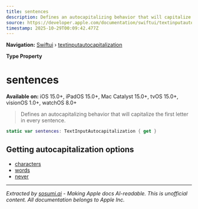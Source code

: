 ```yaml
---
title: sentences
description: Defines an autocapitalizing behavior that will capitalize the first letter in every sentence.
source: https://developer.apple.com/documentation/swiftui/textinputautocapitalization/sentences
timestamp: 2025-10-29T00:09:42.477Z
---
```


**Navigation:** [Swiftui](/documentation/swiftui) › [textinputautocapitalization](/documentation/swiftui/textinputautocapitalization)

**Type Property**

# sentences

**Available on:** iOS 15.0+, iPadOS 15.0+, Mac Catalyst 15.0+, tvOS 15.0+, visionOS 1.0+, watchOS 8.0+

> Defines an autocapitalizing behavior that will capitalize the first letter in every sentence.

```swift
static var sentences: TextInputAutocapitalization { get }
```

## Getting autocapitalization options

- [characters](/documentation/swiftui/textinputautocapitalization/characters)
- [words](/documentation/swiftui/textinputautocapitalization/words)
- [never](/documentation/swiftui/textinputautocapitalization/never)

---

*Extracted by [sosumi.ai](https://sosumi.ai) - Making Apple docs AI-readable.*
*This is unofficial content. All documentation belongs to Apple Inc.*
